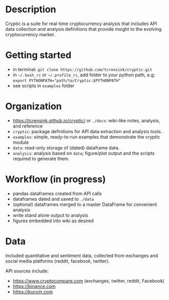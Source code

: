 # Description
Cryptic is a suite for real-time cryptocurrency analysis that includes API data collection and analysis definitions that provide insight to the evolving cryptocurrency market.

# Getting started
- in terminal: `git clone https://github.com/tcrensink/cryptic.git`
- in `~/.bash_rc` or `~/.profile_rc`, add folder to your python path, e.g: `export PYTHONPATH="path/to/Cryptic:$PYTHONPATH"
`
- see scripts in `examples` folder

# Organization
- https://tcrensink.github.io/cryptic/ or `./docs`: wiki-like notes, analysis, and reference
- `cryptic`: package definitions for API data extraction and analysis tools.
- `examples`: simple, ready-to-run examples that demonstrate the cryptic module
- `data`: read-only storage of (dated) dataframe data.
- `analysis`: analysis based on `data`; figure/plot output and the scripts required to generate them.

# Workflow (in progress)
- pandas dataframes created from API calls
- dataframes dated and saved to `./data`
- (optional) dataframes merged to a master DataFrame for convenient analysis
- write stand alone output to analysis
- figures embedded into wiki as desired

# Data
Included quantitative and sentiment data, collected from exchanges and social media platforms (reddit, facebook, twitter).  

API sources include:
- https://www.cryptocompare.com (exchanges, twitter, reddit, Facebook)
- https://binance.com
- https://kucoin.com